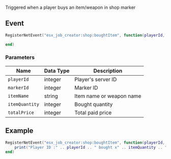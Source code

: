 Triggered when a player buys an item/weapon in shop marker

## Event
``` lua
RegisterNetEvent("esx_job_creator:shop:boughtItem", function(playerId, markerId, itemName, itemQuantity, totalPrice)

end)
```

### Parameters

| Name              | Data Type | Description                 |
| -                 | -         | -                 |
| `playerId`         | integer    | Player's server ID  |
| `markerId`         | integer    | Marker ID |
| `itemName`         | string    | Item name or weapon name |
| `itemQuantity`         | integer    | Bought quantity |
| `totalPrice`         | integer    | Total paid price |

## Example
``` lua
RegisterNetEvent("esx_job_creator:shop:boughtItem", function(playerId, markerId, itemName, itemQuantity, totalPrice)
    print("Player ID :" .. playerId .. " bought x" .. itemQuantity .. " " .. itemName .. " from shop " .. markerId)
end)
```